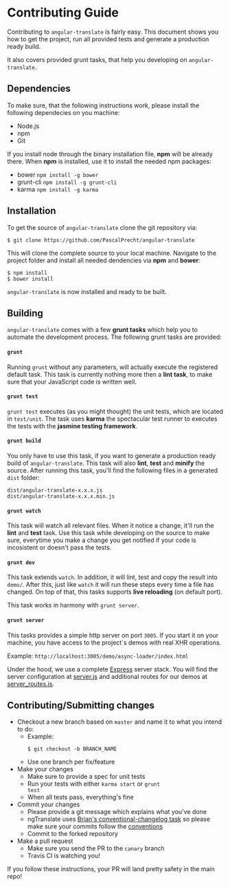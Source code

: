 # Contributing Guide

Contributing to <code>angular-translate</code> is fairly easy. This document shows you how to
get the project, run all provided tests and generate a production ready build.

It also covers provided grunt tasks, that help you developing on <code>angular-translate</code>.

## Dependencies

To make sure, that the following instructions work, please install the following dependecies
on you machine:

- Node.js
- npm
- Git

If you install node through the binary installation file, **npm** will be already there.
When **npm** is installed, use it to install the needed npm packages:

- bower <code>npm install -g bower</code>
- grunt-cli <code>npm install -g grunt-cli</code>
- karma <code>npm install -g karma</code>

## Installation

To get the source of <code>angular-translate</code> clone the git repository via:

````
$ git clone https://github.com/PascalPrecht/angular-translate
````

This will clone the complete source to your local machine. Navigate to the project folder
and install all needed dendencies via **npm** and **bower**:

````
$ npm install
$ bower install
````

<code>angular-translate</code> is now installed and ready to be built.

## Building

<code>angular-translate</code> comes with a few **grunt tasks** which help you to automate
the development process. The following grunt tasks are provided:

#### <code>grunt</code>

Running <code>grunt</code> without any parameters, will actually execute the registered
default task. This task is currently nothing more then a **lint task**, to make sure
that your JavaScript code is written well.

#### <code>grunt test</code>

<code>grunt test</code> executes (as you might thought) the unit tests, which are located
in <code>test/unit</code>. The task uses **karma** the spectacular test runner to executes
the tests with the **jasmine testing framework**.

#### <code>grunt build</code>

You only have to use this task, if you want to generate a production ready build of
<code>angular-translate</code>. This task will also **lint**, **test** and **minify** the
source. After running this task, you'll find the following files in a generated
<code>dist</code> folder:

````
dist/angular-translate-x.x.x.js
dist/angular-translate-x.x.x.min.js
````

#### <code>grunt watch</code>

This task will watch all relevant files. When it notice a change, it'll run the
**lint** and **test** task. Use this task while developing on the source
to make sure, everytime you make a change you get notified if your code is incosistent
or doesn't pass the tests.

#### <code>grunt dev</code>

This task extends `watch`. In addition, it will lint, test and copy the result into `demo/`.
After this, just like `watch` it will run these steps every time a file has changed.
On top of that, this tasks supports **live reloading** (on default port).

This task works in harmony with `grunt server`.

#### <code>grunt server</code>

This tasks provides a simple http server on port `3005`. If you start it on your machine, you
have access to the project`s demos with real XHR operations.

Example: `http://localhost:3005/demo/async-loader/index.html`

Under the hood, we use a complete [Express](http://expressjs.com/) server stack. You will find the server configuration at [server.js](server.js) and additional routes for our demos at [server_routes.js](demo/server_routes.js).

## Contributing/Submitting changes

- Checkout a new branch based on <code>master</code> and name it to what you intend to do:
  - Example:
    ````
    $ git checkout -b BRANCH_NAME
    ````
  - Use one branch per fix/feature
- Make your changes
  - Make sure to provide a spec for unit tests
  - Run your tests with either <code>karma start</code> or <code>grunt test</code>
  - When all tests pass, everything's fine
- Commit your changes
  - Please provide a git message which explains what you've done
  - ngTranslate uses [Brian's conventional-changelog task](https://github.com/btford/grunt-conventional-changelog) so please make sure your commits follow the [conventions](https://docs.google.com/document/d/1QrDFcIiPjSLDn3EL15IJygNPiHORgU1_OOAqWjiDU5Y/edit)
  - Commit to the forked repository
- Make a pull request
  - Make sure you send the PR to the <code>canary</code> branch
  - Travis CI is watching you!

If you follow these instructions, your PR will land pretty safety in the main repo!
